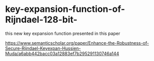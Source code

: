 # key-expansion-function-of-Rijndael-128-bit-
this new key expansion function presented in this paper

https://www.semanticscholar.org/paper/Enhance-the-Robustness-of-Secure-Rijndael-Keyexpan-Hussien-Muda/a6abb442bacc03a12883ef7b295291130746a144
